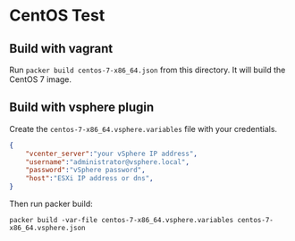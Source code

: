 # CentOS Test

## Build with vagrant

Run `packer build centos-7-x86_64.json` from this directory. It will build the CentOS 7 image.

## Build with vsphere plugin

Create the `centos-7-x86_64.vsphere.variables` file with your credentials.

```json
{
    "vcenter_server":"your vSphere IP address",
    "username":"administrator@vsphere.local",
    "password":"vSphere password",
    "host":"ESXi IP address or dns",
}
```

Then run packer build:

```
packer build -var-file centos-7-x86_64.vsphere.variables centos-7-x86_64.vsphere.json
```